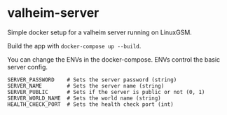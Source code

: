 # valheim-server

Simple docker setup for a valheim server running on LinuxGSM.

Build the app with `docker-compose up --build`.

You can change the ENVs in the docker-compose. ENVs control the basic server config.

```
SERVER_PASSWORD    # Sets the server password (string)
SERVER_NAME        # Sets the server name (string)
SERVER_PUBLIC      # Sets if the server is public or not (0, 1)
SERVER_WORLD_NAME  # Sets the world name (string)
HEALTH_CHECK_PORT  # Sets the health check port (int)
```
